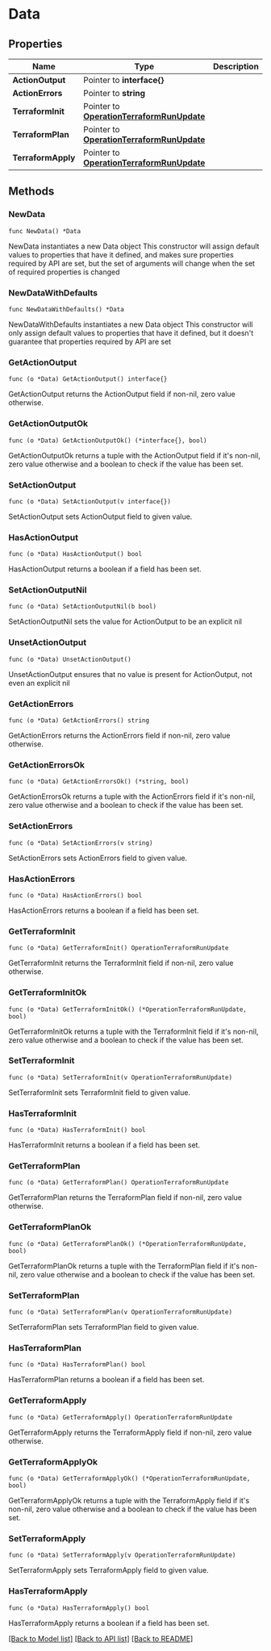 # Data

## Properties

Name | Type | Description | Notes
------------ | ------------- | ------------- | -------------
**ActionOutput** | Pointer to **interface{}** |  | [optional] 
**ActionErrors** | Pointer to **string** |  | [optional] 
**TerraformInit** | Pointer to [**OperationTerraformRunUpdate**](OperationTerraformRunUpdate.md) |  | [optional] 
**TerraformPlan** | Pointer to [**OperationTerraformRunUpdate**](OperationTerraformRunUpdate.md) |  | [optional] 
**TerraformApply** | Pointer to [**OperationTerraformRunUpdate**](OperationTerraformRunUpdate.md) |  | [optional] 

## Methods

### NewData

`func NewData() *Data`

NewData instantiates a new Data object
This constructor will assign default values to properties that have it defined,
and makes sure properties required by API are set, but the set of arguments
will change when the set of required properties is changed

### NewDataWithDefaults

`func NewDataWithDefaults() *Data`

NewDataWithDefaults instantiates a new Data object
This constructor will only assign default values to properties that have it defined,
but it doesn't guarantee that properties required by API are set

### GetActionOutput

`func (o *Data) GetActionOutput() interface{}`

GetActionOutput returns the ActionOutput field if non-nil, zero value otherwise.

### GetActionOutputOk

`func (o *Data) GetActionOutputOk() (*interface{}, bool)`

GetActionOutputOk returns a tuple with the ActionOutput field if it's non-nil, zero value otherwise
and a boolean to check if the value has been set.

### SetActionOutput

`func (o *Data) SetActionOutput(v interface{})`

SetActionOutput sets ActionOutput field to given value.

### HasActionOutput

`func (o *Data) HasActionOutput() bool`

HasActionOutput returns a boolean if a field has been set.

### SetActionOutputNil

`func (o *Data) SetActionOutputNil(b bool)`

 SetActionOutputNil sets the value for ActionOutput to be an explicit nil

### UnsetActionOutput
`func (o *Data) UnsetActionOutput()`

UnsetActionOutput ensures that no value is present for ActionOutput, not even an explicit nil
### GetActionErrors

`func (o *Data) GetActionErrors() string`

GetActionErrors returns the ActionErrors field if non-nil, zero value otherwise.

### GetActionErrorsOk

`func (o *Data) GetActionErrorsOk() (*string, bool)`

GetActionErrorsOk returns a tuple with the ActionErrors field if it's non-nil, zero value otherwise
and a boolean to check if the value has been set.

### SetActionErrors

`func (o *Data) SetActionErrors(v string)`

SetActionErrors sets ActionErrors field to given value.

### HasActionErrors

`func (o *Data) HasActionErrors() bool`

HasActionErrors returns a boolean if a field has been set.

### GetTerraformInit

`func (o *Data) GetTerraformInit() OperationTerraformRunUpdate`

GetTerraformInit returns the TerraformInit field if non-nil, zero value otherwise.

### GetTerraformInitOk

`func (o *Data) GetTerraformInitOk() (*OperationTerraformRunUpdate, bool)`

GetTerraformInitOk returns a tuple with the TerraformInit field if it's non-nil, zero value otherwise
and a boolean to check if the value has been set.

### SetTerraformInit

`func (o *Data) SetTerraformInit(v OperationTerraformRunUpdate)`

SetTerraformInit sets TerraformInit field to given value.

### HasTerraformInit

`func (o *Data) HasTerraformInit() bool`

HasTerraformInit returns a boolean if a field has been set.

### GetTerraformPlan

`func (o *Data) GetTerraformPlan() OperationTerraformRunUpdate`

GetTerraformPlan returns the TerraformPlan field if non-nil, zero value otherwise.

### GetTerraformPlanOk

`func (o *Data) GetTerraformPlanOk() (*OperationTerraformRunUpdate, bool)`

GetTerraformPlanOk returns a tuple with the TerraformPlan field if it's non-nil, zero value otherwise
and a boolean to check if the value has been set.

### SetTerraformPlan

`func (o *Data) SetTerraformPlan(v OperationTerraformRunUpdate)`

SetTerraformPlan sets TerraformPlan field to given value.

### HasTerraformPlan

`func (o *Data) HasTerraformPlan() bool`

HasTerraformPlan returns a boolean if a field has been set.

### GetTerraformApply

`func (o *Data) GetTerraformApply() OperationTerraformRunUpdate`

GetTerraformApply returns the TerraformApply field if non-nil, zero value otherwise.

### GetTerraformApplyOk

`func (o *Data) GetTerraformApplyOk() (*OperationTerraformRunUpdate, bool)`

GetTerraformApplyOk returns a tuple with the TerraformApply field if it's non-nil, zero value otherwise
and a boolean to check if the value has been set.

### SetTerraformApply

`func (o *Data) SetTerraformApply(v OperationTerraformRunUpdate)`

SetTerraformApply sets TerraformApply field to given value.

### HasTerraformApply

`func (o *Data) HasTerraformApply() bool`

HasTerraformApply returns a boolean if a field has been set.


[[Back to Model list]](../README.md#documentation-for-models) [[Back to API list]](../README.md#documentation-for-api-endpoints) [[Back to README]](../README.md)


